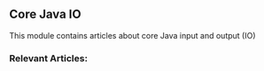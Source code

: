 ## Core Java IO

This module contains articles about core Java input and output (IO)

### Relevant Articles: 

